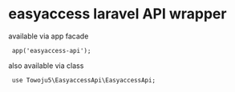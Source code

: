 # easyaccess laravel API wrapper
 
available via app facade 
```
 app('easyaccess-api');
```
also available via class 

```
 use Towoju5\EasyaccessApi\EasyaccessApi;
```
